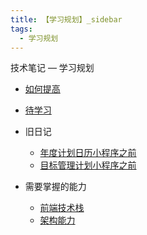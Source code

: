 ```yaml
---
title: 【学习规划】_sidebar
tags:
  - 学习规划
---
```


<div class="sidebar-title">技术笔记 — 学习规划</div>
<template id="root-breadcrumb">学习规划</template>

- [如何提高](document/技术笔记/学习规划/如何提高.md)
- [待学习](document/技术笔记/学习规划/待学习.md)

- 旧日记

  - [年度计划日历小程序之前](document/技术笔记/学习规划/旧日记/年度计划日历小程序之前.md)
  - [目标管理计划小程序之前](document/技术笔记/学习规划/旧日记/目标管理计划小程序之前.md)

- 需要掌握的能力

  - [前端技术栈](document/技术笔记/学习规划/需要掌握的能力/前端技术栈.md)
  - [架构能力](document/技术笔记/学习规划/需要掌握的能力/架构能力.md)

